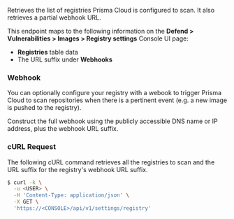 Retrieves the list of registries Prisma Cloud is configured to scan.
It also retrieves a partial webhook URL.

This endpoint maps to the following information on the **Defend > Vulnerabilities > Images > Registry settings** Console UI page:

* **Registries** table data
* The URL suffix under **Webhooks**

### Webhook

You can optionally configure your registry with a webook to trigger Prisma Cloud to scan repositories when there is a pertinent event (e.g. a new image is pushed to the registry).

Construct the full webhook using the publicly accessible DNS name or IP address, plus the webhook URL suffix.

### cURL Request

The following cURL command retrieves all the registries to scan and the URL suffix for the registry's webhook URL suffix.

```bash
$ curl -k \
  -u <USER> \
  -H 'Content-Type: application/json' \
  -X GET \
  'https://<CONSOLE>/api/v1/settings/registry'
```
